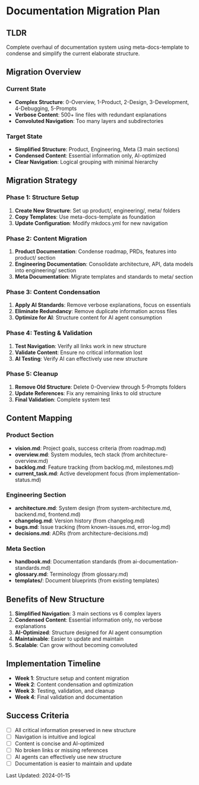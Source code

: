 # Documentation Migration Plan

## TLDR

Complete overhaul of documentation system using meta-docs-template to condense and simplify the current elaborate structure.

## Migration Overview

### Current State
- **Complex Structure**: 0-Overview, 1-Product, 2-Design, 3-Development, 4-Debugging, 5-Prompts
- **Verbose Content**: 500+ line files with redundant explanations
- **Convoluted Navigation**: Too many layers and subdirectories

### Target State
- **Simplified Structure**: Product, Engineering, Meta (3 main sections)
- **Condensed Content**: Essential information only, AI-optimized
- **Clear Navigation**: Logical grouping with minimal hierarchy

## Migration Strategy

### Phase 1: Structure Setup
1. **Create New Structure**: Set up product/, engineering/, meta/ folders
2. **Copy Templates**: Use meta-docs-template as foundation
3. **Update Configuration**: Modify mkdocs.yml for new navigation

### Phase 2: Content Migration
1. **Product Documentation**: Condense roadmap, PRDs, features into product/ section
2. **Engineering Documentation**: Consolidate architecture, API, data models into engineering/ section
3. **Meta Documentation**: Migrate templates and standards to meta/ section

### Phase 3: Content Condensation
1. **Apply AI Standards**: Remove verbose explanations, focus on essentials
2. **Eliminate Redundancy**: Remove duplicate information across files
3. **Optimize for AI**: Structure content for AI agent consumption

### Phase 4: Testing & Validation
1. **Test Navigation**: Verify all links work in new structure
2. **Validate Content**: Ensure no critical information lost
3. **AI Testing**: Verify AI can effectively use new structure

### Phase 5: Cleanup
1. **Remove Old Structure**: Delete 0-Overview through 5-Prompts folders
2. **Update References**: Fix any remaining links to old structure
3. **Final Validation**: Complete system test

## Content Mapping

### Product Section
- **vision.md**: Project goals, success criteria (from roadmap.md)
- **overview.md**: System modules, tech stack (from architecture-overview.md)
- **backlog.md**: Feature tracking (from backlog.md, milestones.md)
- **current_task.md**: Active development focus (from implementation-status.md)

### Engineering Section
- **architecture.md**: System design (from system-architecture.md, backend.md, frontend.md)
- **changelog.md**: Version history (from changelog.md)
- **bugs.md**: Issue tracking (from known-issues.md, error-log.md)
- **decisions.md**: ADRs (from architecture-decisions.md)

### Meta Section
- **handbook.md**: Documentation standards (from ai-documentation-standards.md)
- **glossary.md**: Terminology (from glossary.md)
- **templates/**: Document blueprints (from existing templates)

## Benefits of New Structure

1. **Simplified Navigation**: 3 main sections vs 6 complex layers
2. **Condensed Content**: Essential information only, no verbose explanations
3. **AI-Optimized**: Structure designed for AI agent consumption
4. **Maintainable**: Easier to update and maintain
5. **Scalable**: Can grow without becoming convoluted

## Implementation Timeline

- **Week 1**: Structure setup and content migration
- **Week 2**: Content condensation and optimization
- **Week 3**: Testing, validation, and cleanup
- **Week 4**: Final validation and documentation

## Success Criteria

- [ ] All critical information preserved in new structure
- [ ] Navigation is intuitive and logical
- [ ] Content is concise and AI-optimized
- [ ] No broken links or missing references
- [ ] AI agents can effectively use new structure
- [ ] Documentation is easier to maintain and update

Last Updated: 2024-01-15


